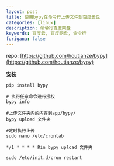 ```yaml
---
layout: post
title: 使用bypy在命令行上传文件到百度云盘
categories: [linux]
description: 命令行百度网盘
keywords: 百度云, 百度网盘, 命令行
furigana: false
---
```


repo: [https://github.com/houtianze/bypy](https://github.com/houtianze/bypy) 

**安装**

``` 
pip install bypy 

# 执行任意命令进行授权
bypy info
```

``` 
#上传文件夹内的内容到app/bypy/
bypy upload 文件夹
```

``` 
#定时执行上传
sudo nano /etc/crontab

*/1 * * * * Rin bypy upload 文件夹

sudo /etc/init.d/cron restart
```
